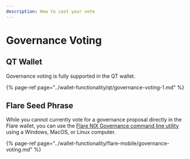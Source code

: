 ```yaml
---
description: How to cast your vote
---
```


# Governance Voting

## QT Wallet

Governance voting is fully supported in the QT wallet.

{% page-ref page="../wallet-functionality/qt/governance-voting-1.md" %}

## Flare Seed Phrase

While you cannot currently vote for a governance proposal directly in the Flare wallet, you can use the [Flare NIX Governance command line utility](https://github.com/NixPlatform/flarewallet-nix-gov-binaries) using a Windows, MacOS, or Linux computer.

{% page-ref page="../wallet-functionality/flare-mobile/governance-voting.md" %}

